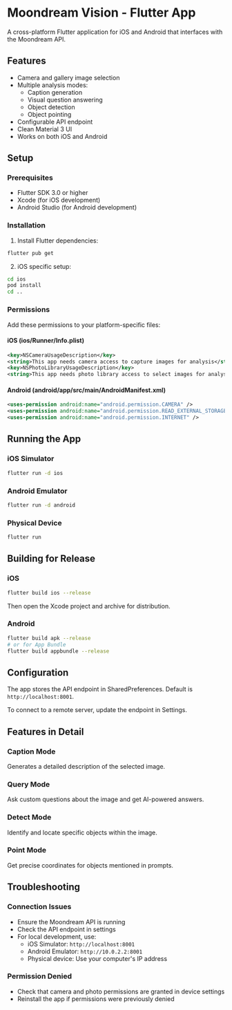 # Moondream Vision - Flutter App

A cross-platform Flutter application for iOS and Android that interfaces with the Moondream API.

## Features

- Camera and gallery image selection
- Multiple analysis modes:
  - Caption generation
  - Visual question answering
  - Object detection
  - Object pointing
- Configurable API endpoint
- Clean Material 3 UI
- Works on both iOS and Android

## Setup

### Prerequisites
- Flutter SDK 3.0 or higher
- Xcode (for iOS development)
- Android Studio (for Android development)

### Installation

1. Install Flutter dependencies:
```bash
flutter pub get
```

2. iOS specific setup:
```bash
cd ios
pod install
cd ..
```

### Permissions

Add these permissions to your platform-specific files:

#### iOS (ios/Runner/Info.plist)
```xml
<key>NSCameraUsageDescription</key>
<string>This app needs camera access to capture images for analysis</string>
<key>NSPhotoLibraryUsageDescription</key>
<string>This app needs photo library access to select images for analysis</string>
```

#### Android (android/app/src/main/AndroidManifest.xml)
```xml
<uses-permission android:name="android.permission.CAMERA" />
<uses-permission android:name="android.permission.READ_EXTERNAL_STORAGE" />
<uses-permission android:name="android.permission.INTERNET" />
```

## Running the App

### iOS Simulator
```bash
flutter run -d ios
```

### Android Emulator
```bash
flutter run -d android
```

### Physical Device
```bash
flutter run
```

## Building for Release

### iOS
```bash
flutter build ios --release
```
Then open the Xcode project and archive for distribution.

### Android
```bash
flutter build apk --release
# or for App Bundle
flutter build appbundle --release
```

## Configuration

The app stores the API endpoint in SharedPreferences. Default is `http://localhost:8001`.

To connect to a remote server, update the endpoint in Settings.

## Features in Detail

### Caption Mode
Generates a detailed description of the selected image.

### Query Mode
Ask custom questions about the image and get AI-powered answers.

### Detect Mode
Identify and locate specific objects within the image.

### Point Mode
Get precise coordinates for objects mentioned in prompts.

## Troubleshooting

### Connection Issues
- Ensure the Moondream API is running
- Check the API endpoint in settings
- For local development, use:
  - iOS Simulator: `http://localhost:8001`
  - Android Emulator: `http://10.0.2.2:8001`
  - Physical device: Use your computer's IP address

### Permission Denied
- Check that camera and photo permissions are granted in device settings
- Reinstall the app if permissions were previously denied